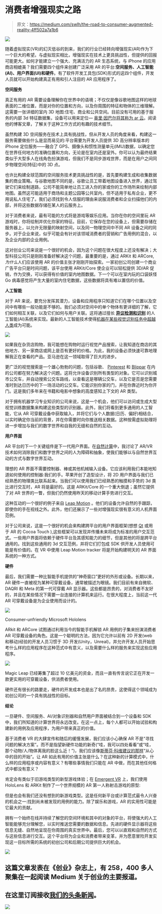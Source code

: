 # 消费者增强现实之路

> 原文：<https://medium.com/swlh/the-road-to-consumer-augmented-reality-4ff502a7a1b6>

![](img/417a1c2c169787260d364914f6b3b70a.png)

随着虚拟现实(VR)的幻灭低谷的到来，我们的行业已经转向增强现实(AR)作为下一个巨大的希望。与虚拟现实相比，增强现实在技术上更具挑战性，但提供的回报可能更大。如何才能建立一个强大、充满活力的 AR 生态系统，与 iPhone 的应用商店相媲美？我们需要四个组件来创建广泛采用 AR 的平台:**空间服务、人工智能(AI)、用户界面(UI)和硬件**。有了软件开发工具包(SDK)形式的这四个组件，开发人员就可以开始构建真正有用和引人注目的 AR 应用程序了。

**空间服务**

真正有用的 AR 需要设备理解你在世界中的语境；不仅仅是像谷歌地图这样的地球表面的二维位置，而是对你的位置和方向，以及你周围的特征和物体的三维理解。这需要一张详细的室内 3D 地图:住宅、商业和公共空间。目前没有可用的基于服务的内部 3d 特征数据集，设备可以用来定位— [奥里·因巴尔将其称为 ar 云](/super-ventures-blog/arkit-and-arcore-will-not-usher-massive-adoption-of-mobile-ar-da3d87f7e5ad)。阅读他的博客文章，了解关于这种工作方式的有趣的技术细节。

虽然构建 3D 空间服务在技术上具有挑战性，但从开发人员的角度来看，构建这一服务需要做些什么是显而易见的:平台需要为开发人员提供 3D 高分辨率版本的 iPhone 定位服务——融合了 GPS、摄像头和惯性测量单元(IMU)数据，以确定您在世界任何地方的准确位置和方向，无论是在室内还是室外。你可以认为最终结果类似于大型多人在线角色扮演游戏，但我们不是同步游戏世界，而是在用户之间同步物理空间(特征)中的 3D 点。

也许比构建全球范围的空间服务技术更具挑战性的是，首先要构建生成和收集数据集的商业策略。与谷歌地图不同的是，谷歌让员工带着地图设备进入世界，通过驾驶它们来绘制道路，公司不能简单地让员工进入你的家或你的工作场所来绘制内部地图。虽然这可能适用于商场和主题公园等公共室内，但不适用于私有企业，更不用说私人住宅了。我们必须找到令人信服的理由来说服消费者和企业扫描他们的内部，并将这些数据存储在某人的云服务上。

对于消费者来说，最有可能的方式将是游戏等娱乐应用。当你在你的空间里玩 AR 游戏时，你将绘制并优化你家的特征。目前，它保存在您的设备上，但需要存储在服务器上，以允许无限量的映射空间，以及同一物理空间中不同 AR 设备之间的同步。对于企业来说，似乎可能会有针对该领域消费者的营销和广告用例的混合，以及企业内部的企业用例。

这对创业公司来说是一个很好的机会，因为这个问题在很大程度上还没有解决；大型科技公司只是刚刚准备好解决这个问题，最重要的是，通过 ARKit 和 ARCore,*为什么*人们应该使用 AR 的价值主张才刚刚开始探索。一家初创公司创建一个商业广告平台只是时间问题，该平台使用 ARKit/Core 使企业可以轻松提供 3D/AR 促销，作为交换，可以获得有价值的室内地图数据。下一个可以在室内玩的口袋妖怪 Go 病毒感觉将产生大量的室内住宅数据，这些数据将具有难以置信的价值。

**人工智能**

对于 AR 来说，要充分发挥其潜力，设备和应用程序只知道它们在哪个位置以及空间中有哪些一般功能是不够的。我们必须对空间中的单个物体有更详细的了解，它们如何相互关联，以及它们如何与用户关联。这将通过擅长 [**异议检测和识别**](/towards-data-science/is-google-tensorflow-object-detection-api-the-easiest-way-to-implement-image-recognition-a8bd1f500ea0) 的人工智能(AI)系统来实现。最新的人工智能技术使得[机器在某些视觉识别任务中超越人类](https://www.entrepreneur.com/article/283990)成为可能。

![](img/0ab3ea3b60d9c6a5f408614decb5bdc5.png)

如果我在杂货店购物，我可能想在购物时运行视觉产品搜索，让我知道在商店的其他地方、另一家商店或网上是否有更好的价格。为此，我的设备必须快速可靠地理解我正在查看的产品。亚马逊在这一领域取得了巨大的进步。

更广泛的视觉搜索是一个雄心勃勃的问题，包括谷歌、 [Pinterest](https://techcrunch.com/2017/02/08/pinterest-adds-visual-search-for-elements-in-images-and-through-your-camera/) 和 [Blippar](https://blippar.com/en/resources/blog/2016/06/09/introducing-new-blippar-app-power-visual-discovery/) 在内的公司都在努力解决这个问题。这将允许设备识别所有类型的对象。它可以识别城市公交车，并自动搜索公交车路线，以查看这是哪辆公交车，以及它是否是您需要准时到达日历中的下一场活动的公交车。它能识别你家的门，并在你靠近时为你开门。这是我们多年来在书籍和电影中想象的高度感知上下文的 AR 类型。

对于拥有机器学习专业知识的公司来说，这是一个机会，他们可以访问或生成大型视觉训练数据集来构建这些类型的识别器。此外，我们将看到更多通用的人工智能，它从 AR 可穿戴设备中获取输入，并将它们与个人数据(日历、偏好)相结合，以实时确定你当前的背景，并在你需要时向你推送相关数据。这种按需虚拟助理将进一步增加与我们的数字世界和自我的无缝和自然的互动。

**用户界面**

AR 平台的下一个关键组件是下一代用户界面。在[自然计算](/@peterawilkins/natural-computing-the-convergence-of-augmented-and-virtual-reality-adde8226ea36)中，我讨论了 AR/VR 技术如何消除我们和数字世界之间的人为障碍和抽象，使我们能够以与自然世界互动的方式与数字世界互动。

理想的 AR 界面不需要控制器、棒或其他机械输入设备。它应该利用我们本能地知道如何使用的控制器:我们的手。苹果开创了造型设计，将 2D 用户界面与我们已经熟悉的物理类比联系起来。当我们可以使用我们已经熟悉的触摸和手势的 3d 类比进行交互时，AR 将是最好的。这是 ARKit/Core 的一个重大倒退；虽然它提供了对 AR 世界的一瞥，但我们仍然使用昨天的移动计算手势进行交互。

这种互动的一个很好的例子来自 [Leap Motion](https://www.leapmotion.com/) 。他们的设备允许自然的手跟踪，即使你的手在视线之外。此外，他们还展示了一些对增强现实很有意义的人机界面范例。

对于公司来说，这是一个很好的机会来构建跨平台的用户界面框架(想想 [Qt](https://www.qt.io/) 或用于 AR 的 Cocoa Touch ),这些框架可以发现并传播未来将成为标准的用户交互范式。一些用户界面将依赖于硬件平台及其感知能力的细节，但是其他的将是跨平台通用的。找到这些通用的 3d 交互范例，并将它们打包成 SDK 供开发人员使用可能是有价值的。在 VR 中使用 Leap Motion tracker 将是开始构建明天的 AR 界面系统的一种方式。

**硬件**

最后，我们需要一种比智能手机提供的“神奇窗口”更好的外形或设备。长期以来，AR 硬件一直被视为某种可穿戴设备，通常被描述为眼镜。我们目前有来自微软、DAQRI 和 Meta 的第一代可穿戴 AR 显示器。这些都是昂贵的，对消费者不友好的，并且在某些情况下需要一台连接的计算机来运行。在很大程度上，当前这一代 AR 可穿戴设备是为企业使用而设计的。

![](img/bbe731d4a1fe94809b48539eb4feaf9b.png)

Consumer-unfriendly Microsoft Hololens

ARkit 和 ARCore 试图通过利用当今的智能手机解锁 AR 用例的子集来扮演消费者 AR 可穿戴设备的角色。这是一个聪明的方法，因为它允许以前有 2D 开发(web 和移动)经验的开发人员习惯于 3D 开发(Unity，Unreal)，并允许开发人员开始思考什么样的应用程序在这种范式中有意义，以及需要什么样的服务来实现这些应用程序。

![](img/bdbbbda32f987c4c8e81f3cb5904efb7.png)

Magic Leap 已经筹集了超过 10 亿美元的资金，而且一直有传言说它正在开发一款更实用的可穿戴设备，供消费者使用。

硬件还有很长的路要走，硬件的开发成本也是出了名的昂贵，这使得这个领域成为初创公司的一个具有挑战性的目标。

**结论**

一旦硬件、空间服务、AI/对象识别器和自然用户界面被结合到一个设备和 SDK 中，我们所知道的计算世界将永远改变。在这一点上，每个人都可以开始试验和构建新的用例及应用程序，为用户带来真正的价值。

基于消费者 VR 的大肆宣传和随后的缓慢发展，我们应该小心确保 AR 不是“寻找问题的解决方案”。而不是指望新硬件功能的新奇(“哇，我可以四处看看”或“哇，那个动物/人/物体离我的脸这么近！”)，我们应该像[斯蒂芬·科维建议的那样](https://www.stephencovey.com/7habits/7habits.php)“从心中的目的开始”。让 AR 如此有用的价值主张是什么？在这种新的计算模式中，什么样的应用程序或内容有意义？有哪些事情我们只能在 AR 中做，而在其他任何格式中都没有意义？

肯定会有类似于旧游戏类型的新型游戏体验；在 [Emergent VR](http://www.emergentvr.com) 上，我们使用 HoloLens 和 ARKit 制作了一个世界规模的 AR 第一人称射击游戏的原型:

但是也会有我们还没有想到的新游戏类型。这是任何新平台或计算范式最令人兴奋的机会之一:找到尚未被发现的用例的能力。除了娱乐和游戏，AR 的实用性可能是它最大的贡献。

拥有一个始终在线并持续了解您的空间环境和其中的对象的平台，将使强大的人工智能能够充分理解您，以实时推送您需要的数据和信息。先进的硬件显示器将这些信息无缝、自然地呈现在你周围的真实世界中。最后，您可以以直观和自然的方式与这些信息进行交互。这个平台将为企业和消费者带来变革，并为愿意冒险开发实现这一目标所需的系统的初创公司和后期公司提供巨大的机会。

![](img/731acf26f5d44fdc58d99a6388fe935d.png)

## 这篇文章发表在《创业》杂志上，有 258，400 多人聚集在一起阅读 Medium 关于创业的主要报道。

## 在这里订阅接收[我们的头条新闻](http://growthsupply.com/the-startup-newsletter/)。

![](img/731acf26f5d44fdc58d99a6388fe935d.png)